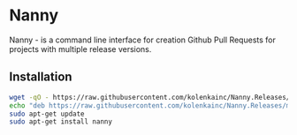 # Nanny

Nanny - is a command line interface for creation Github Pull Requests for projects with multiple release versions.

## Installation
```bash
wget -qO - https://raw.githubusercontent.com/kolenkainc/Nanny.Releases/master/PUBLIC.KEY | sudo apt-key add -
echo "deb https://raw.githubusercontent.com/kolenkainc/Nanny.Releases/master/ focal main" | sudo tee /etc/apt/sources.list.d/kolenka.list
sudo apt-get update
sudo apt-get install nanny
```

